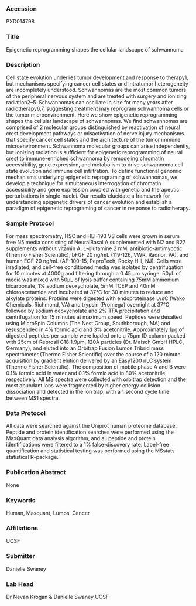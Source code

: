### Accession
PXD014798

### Title
Epigenetic reprogramming shapes the cellular landscape of schwannoma

### Description
Cell state evolution underlies tumor development and response to therapy1, but mechanisms specifying cancer cell states and intratumor heterogeneity are incompletely understood. Schwannomas are the most common tumors of the peripheral nervous system and are treated with surgery and ionizing radiation2–5. Schwannomas can oscillate in size for many years after radiotherapy6,7, suggesting treatment may reprogram schwannoma cells or the tumor microenvironment. Here we show epigenetic reprogramming shapes the cellular landscape of schwannomas. We find schwannomas are comprised of 2 molecular groups distinguished by reactivation of neural crest development pathways or misactivation of nerve injury mechanisms that specify cancer cell states and the architecture of the tumor immune microenvironment. Schwannoma molecular groups can arise independently, but ionizing radiation is sufficient for epigenetic reprogramming of neural crest to immune-enriched schwannoma by remodeling chromatin accessibility, gene expression, and metabolism to drive schwannoma cell state evolution and immune cell infiltration. To define functional genomic mechanisms underlying epigenetic reprograming of schwannomas, we develop a technique for simultaneous interrogation of chromatin accessibility and gene expression coupled with genetic and therapeutic perturbations in single-nuclei. Our results elucidate a framework for understanding epigenetic drivers of cancer evolution and establish a paradigm of epigenetic reprograming of cancer in response to radiotherapy.

### Sample Protocol
For mass spectrometry, HSC and HEI-193 VS cells were grown in serum free N5 media consisting of NeuralBasal A supplemented with N2 and B27 supplements without vitamin A, L-glutamine 2 mM, antibiotic-antimycotic (Thermo Fisher Scientific), bFGF 20 ng/mL (119-126, VWR, Radnor, PA), and human EGF 20 ng/mL (AF-100-15, PeproTech, Rocky Hill, NJ). Cells were irradiated, and cell-free conditioned media was isolated by centrifugation for 10 minutes at 4000g and filtering through a 0.45 μm syringe. 50μL of media was mixed with 50μL of lysis buffer containing 75mM ammonium bicarbonate, 1% sodium deoxycholate, 5mM TCEP and 40mM chloroacetamide and incubated at 37°C for 30 minutes to reduce and alkylate proteins. Proteins were digested with endoproteinase LysC (Wako Chemicals, Richmond, VA) and trypsin (Promega) overnight at 37°C, followed by sodium deoxycholate and 2% TFA precipitation and centrifugation for 15 minutes at maximum speed. Peptides were desalted using MicroSpin Columns (The Nest Group, Southborough, MA) and resuspended in 4% formic acid and 3% acetonitrile. Approximately 1μg of digested peptides per sample were loaded onto a 75μm ID column packed with 25cm of Reprosil C18 1.9μm, 120Å particles (Dr. Maisch GmbH HPLC, Germany), and eluted into an Orbitrap Fusion Lumos Tribrid mass spectrometer (Thermo Fisher Scientific) over the course of a 120 minute acquisition by gradient elution delivered by an Easy1200 nLC system (Thermo Fisher Scientific). The composition of mobile phase A and B were 0.1% formic acid in water and 0.1% formic acid in 80% acetonitrile, respectively. All MS spectra were collected with orbitrap detection and the most abundant ions were fragmented by higher energy collision dissociation and detected in the ion trap, with a 1 second cycle time between MS1 spectra.

### Data Protocol
All data were searched against the Uniprot human proteome database. Peptide and protein identification searches were performed using the MaxQuant data analysis algorithm, and all peptide and protein identifications were filtered to a 1% false-discovery rate.  Label-free quantification and statistical testing was performed using the MSstats statistical R-package.

### Publication Abstract
None

### Keywords
Human, Maxquant, Lumos, Cancer

### Affiliations
UCSF

### Submitter
Danielle Swaney

### Lab Head
Dr Nevan Krogan & Danielle Swaney
UCSF


